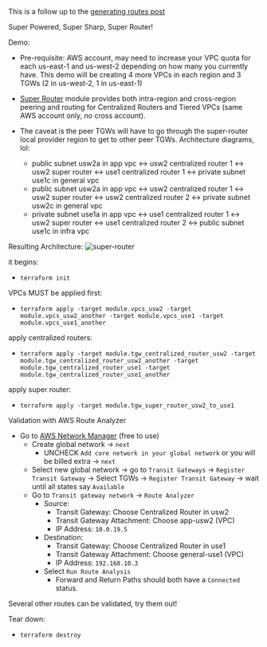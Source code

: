 This is a follow up to the [generating routes post](https://jq1.io/posts/generating_routes/)

Super Powered, Super Sharp, Super Router!

Demo:
- Pre-requisite: AWS account, may need to increase your VPC quota for
  each us-east-1 and us-west-2 depending on how many you currently have.
This demo will be creating 4 more VPCs in each region and 3 TGWs (2 in
us-west-2, 1 in us-east-1)
- [Super Router](https://github.com/JudeQuintana/terraform-modules/tree/master/networking/tgw_super_router_for_tgw_centralized_router) module provides both intra-region and cross-region peering and routing for Centralized Routers and Tiered VPCs (same AWS account only, no cross account).

- The caveat is the peer TGWs will have to go through the super-router local provider region to get to other peer TGWs. Architecture diagrams, lol:
  - public subnet usw2a in app vpc <-> usw2 centralized router 1 <-> usw2 super router <-> use1 centralized router 1 <-> private subnet use1c in general vpc
  - public subnet usw2a in app vpc <-> usw2 centralized router 1 <-> usw2 super router <-> usw2 centralized router 2 <-> private subnet usw2c in general vpc
  - private subnet use1a in app vpc <-> use1 centralized router 1 <-> usw2 super router <-> use1 centralized router 2 <-> public subnet use1c in infra vpc

Resulting Architecture:
![super-router](https://jq1.io/img/super-router.png)

it begins:
 - `terraform init`

VPCs MUST be applied first:
 - `terraform apply -target module.vpcs_usw2 -target module.vpcs_usw2_another -target module.vpcs_use1 -target module.vpcs_use1_another`

apply centralized routers:
 - `terraform apply -target module.tgw_centralized_router_usw2 -target module.tgw_centralized_router_usw2_another -target module.tgw_centralized_router_use1 -target module.tgw_centralized_router_use1_another`

apply super router:
 - `terraform apply -target module.tgw_super_router_usw2_to_use1`


Validation with AWS Route Analyzer
- Go to [AWS Network Manager](https://us-west-2.console.aws.amazon.com/networkmanager/home#/networks) (free to use)
  - Create global network -> `next`
    - UNCHECK `Add core network in your global network` or you will be billed extra -> `next`
  - Select new global network -> go to `Transit Gateways` -> `Register
    Transit Gateway` -> Select TGWs -> `Register Transit Gateway` -> wait until all states say `Available`
  - Go to `Transit gateway network` -> `Route Analyzer`
    - Source:
      - Transit Gateway: Choose Centralized Router in usw2
      - Transit Gateway Attachment: Choose app-usw2 (VPC)
      - IP Address: `10.0.19.5`
    - Destination:
      - Transit Gateway: Choose Centralized Router in use1
      - Transit Gateway Attachment: Choose general-use1 (VPC)
      - IP Address: `192.168.10.3`
    - Select `Run Route Analysis`
      - Forward and Return Paths should both have a `Connected` status.

Several other routes can be validated, try them out!

Tear down:
 - `terraform destroy`

